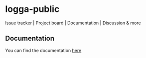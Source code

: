 # logga-public
Issue tracker | Project board | Documentation | Discussion &amp; more

## Documentation

You can find the documentation [here](https://docs.getlogga.com)
